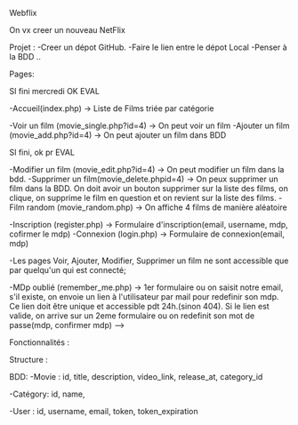 Webflix

On vx creer un nouveau NetFlix

Projet : 
-Creer un dépot GitHub.
-Faire le lien entre le dépot Local
-Penser à la BDD ..

Pages: 

<!-- PARTIE 1 --> SI fini mercredi OK EVAL
-Accueil(index.php) -> Liste de Films triée par catégorie 

-Voir un film (movie_single.php?id=4) -> On peut voir un film 
-Ajouter un film (movie_add.php?id=4) -> On peut ajouter un film dans BDD

<!-- PARTIE 2 --> SI fini, ok pr EVAL
-Modifier un film (movie_edit.php?id=4) -> On peut modifier un film dans la bdd.
-Supprimer un film(movie_delete.phpid=4) -> On peux supprimer un film dans la BDD. On doit avoir un bouton supprimer sur la liste des films, on clique, on supprime le film en question et on revient sur la liste des films.
-Film random (movie_random.php) -> On affiche 4 films de manière aléatoire


<!-- PARTIE 3 -->
-Inscription (register.php) -> Formulaire d'inscription(email, username, mdp, cofirmer le mdp)
-Connexion (login.php) -> Formulaire de connexion(email, mdp)

<!-- PARTIE 4 -->
-Les pages Voir, Ajouter, Modifier, Supprimer un film ne sont accessible que par quelqu'un qui est connecté; 

<!-- PARTIE 5 -->
-MDp oublié (remember_me.php) -> 1er formulaire ou on saisit notre email, s'il existe, on envoie un lien à l'utilisateur par mail pour redefinir son mdp. Ce lien doit être unique et accessible pdt 24h.(sinon 404). Si le lien est valide, on arrive sur un 2eme formulaire ou on redefinit son mot de passe(mdp, confirmer mdp) -->




Fonctionnalités :

Structure :

BDD:
-Movie :  id, title, description, video_link, release_at, category_id

-Catégory:  id, name, 

-User : id, username, email, token, token_expiration